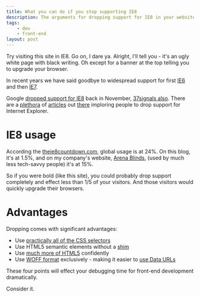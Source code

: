 ```yaml
---
title: What you can do if you stop supporting IE8
description: The arguments for dropping support for IE8 in your website
tags:
    - dev
    - front-end
layout: post
---
```


Try visiting this site in IE8. Go on, I dare ya. Alright, I'll tell you - it's an ugly white page with black writing.
Oh except for a banner at the top telling you to upgrade your browser.

In recent years we have said goodbye to widespread support for first [IE6](http://www.ie6countdown.com/) and then [IE7](http://theie7countdown.com/).

Google [dropped support for IE8](http://www.computerworld.com/s/article/9231316/Google_to_drop_support_for_IE8_on_Nov._15) back in November,
[37signals also](http://37signals.com/svn/posts/3097-developing-for-old-browsers-is-almost-a-thing-of-the-past).
There are a [plethora](http://www.smashingmagazine.com/2011/11/03/%E2%80%9Cbut-the-client-wants-ie-6-support%E2%80%9D/) of 
[articles](http://www.rickwhittington.com/blog/should-my-website-support-internet-explorer-7/) out
[there](http://j.eremy.net/are-you-still-supporting-ie7/) imploring people to drop support for Internet Explorer.

IE8 usage
===

According the [theie8countdown.com](http://theie8countdown.com/), global usage is at 24%. On this blog, it's at 1.5%,
and on my company's website, [Arena Blinds](http://www.arena-blinds.com), (used by much less tech-savvy people) it's at 15%.

So if you were bold (like this site), you could probably drop support completely and effect less than 1/5 of your visitors.
And those visitors would quickly upgrade their browsers.

Advantages
===

Dropping comes with significant advantages:

 - Use [practically all of the CSS selectors](http://kimblim.dk/css-tests/selectors/)
 - Use HTML5 semantic elements without a [shim](https://code.google.com/p/html5shim/)
 - Use [much more of HTML5](http://people.mozilla.com/~prouget/ie9/) confidently
 - Use [WOFF format](http://caniuse.com/#search=woff) exclusively - making it easier to [use Data URLs](/2013/06/20/loading-fonts-as-data-urls/)

These four points will effect your debugging time for front-end development dramatically.

Consider it.
